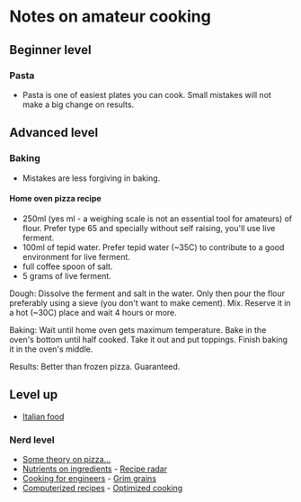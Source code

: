 # Notes on amateur cooking

## Beginner level

### Pasta

- Pasta is one of easiest plates you can cook. Small mistakes will not make a big change on results.

## Advanced level

### Baking

- Mistakes are less forgiving in baking.

#### Home oven pizza recipe

- 250ml (yes ml - a weighing scale is not an essential tool for amateurs) of flour. Prefer type 65 and specially without self raising, you'll use live ferment. 
- 100ml of tepid water. Prefer tepid water (~35C) to contribute to a good environment for live ferment.
- full coffee spoon of salt.  
- 5 grams of live ferment.

Dough: Dissolve the ferment and salt in the water. Only then pour the flour preferably using a sieve (you don't want to make cement). Mix. Reserve it in a hot (~30C) place and wait 4 hours or more.

Baking: Wait until home oven gets maximum temperature. Bake in the oven's bottom until half cooked. Take it out and put toppings. Finish baking it in the oven's middle.

Results: Better than frozen pizza. Guaranteed.

## Level up

- [Italian food](https://www.youtube.com/c/StefanoBarbatoChef/videos)

### Nerd level

- [Some theory on pizza...](http://www.varasanos.com/PizzaRecipe.htm)
- [Nutrients on ingredients](https://ryanatkn.github.io/nutrients-per-calorie/#/compare) - [Recipe radar](https://www.reciperadar.com/)
- [Cooking for engineers](http://www.cookingforengineers.com) - [Grim grains](https://grimgrains.com)
- [Computerized recipes](https://web.archive.org/web/20021105191447/http://anthus.com/Recipes/CompCook.html) - [Optimized cooking](https://web.archive.org/web/20170420110020/http://www.matthewwettergreen.com/2010/01/05/how-to-cook-like-an-engineer)

<!--
## Appendix: my receipts

- esparguete c molho abacate e iogurte grego | salmao com feijão preto e variações | bacalhau bras | pizza
- mousse - salame chocolate e variações | bolo laranja - tatin e variaçoes | tarte pastel nata
- portuguese style snails
- mae: frango c arroz, bolachas gengibre
- piquenique: panados, salada grao, chouriço assado, couve + molho iogurte / sobremesa: crepes c doce, salame choc
- Basics: Carbonara pasta | Tuna pasta

RECIPES TO TRY: Green Chile & Goat Cheese Dip + Zucchini Fries + Lemon-drop Chicken Wings
-->